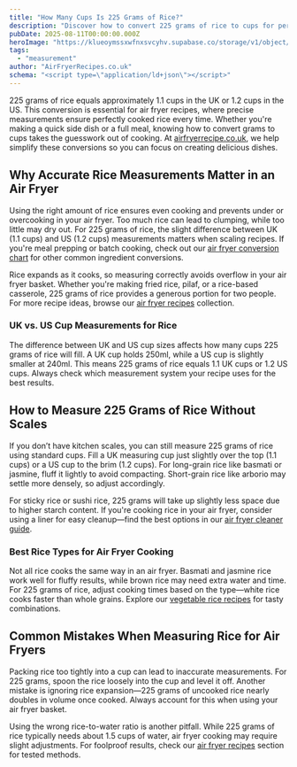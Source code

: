 ```yaml
---
title: "How Many Cups Is 225 Grams of Rice?"
description: "Discover how to convert 225 grams of rice to cups for perfect air fryer meals every time. Includes UK and US measurements!"
pubDate: 2025-08-11T00:00:00.000Z
heroImage: "https://klueoymssxwfnxsvcyhv.supabase.co/storage/v1/object/public/md/how-many-cups-is-225-grams-of-rice-906cf6b7.png"
tags:
  - "measurement"
author: "AirFryerRecipes.co.uk"
schema: "<script type=\"application/ld+json\"></script>"
---
```


<p>225 grams of rice equals approximately 1.1 cups in the UK or 1.2 cups in the US. This conversion is essential for air fryer recipes, where precise measurements ensure perfectly cooked rice every time. Whether you're making a quick side dish or a full meal, knowing how to convert grams to cups takes the guesswork out of cooking. At <a href=https://www.airfryerrecipe.co.uk/>airfryerrecipe.co.uk</a>, we help simplify these conversions so you can focus on creating delicious dishes.</p>  

<h2>Why Accurate Rice Measurements Matter in an Air Fryer</h2>  
<p>Using the right amount of rice ensures even cooking and prevents under or overcooking in your air fryer. Too much rice can lead to clumping, while too little may dry out. For 225 grams of rice, the slight difference between UK (1.1 cups) and US (1.2 cups) measurements matters when scaling recipes. If you're meal prepping or batch cooking, check out our <a href=https://www.airfryerrecipe.co.uk/air-fryer-conversion-chart>air fryer conversion chart</a> for other common ingredient conversions.</p>  

<p>Rice expands as it cooks, so measuring correctly avoids overflow in your air fryer basket. Whether you're making fried rice, pilaf, or a rice-based casserole, 225 grams of rice provides a generous portion for two people. For more recipe ideas, browse our <a href=https://www.airfryerrecipe.co.uk/recipes>air fryer recipes</a> collection.</p>  

<h3>UK vs. US Cup Measurements for Rice</h3>  
<p>The difference between UK and US cup sizes affects how many cups 225 grams of rice will fill. A UK cup holds 250ml, while a US cup is slightly smaller at 240ml. This means 225 grams of rice equals 1.1 UK cups or 1.2 US cups. Always check which measurement system your recipe uses for the best results.</p>  

<h2>How to Measure 225 Grams of Rice Without Scales</h2>  
<p>If you don’t have kitchen scales, you can still measure 225 grams of rice using standard cups. Fill a UK measuring cup just slightly over the top (1.1 cups) or a US cup to the brim (1.2 cups). For long-grain rice like basmati or jasmine, fluff it lightly to avoid compacting. Short-grain rice like arborio may settle more densely, so adjust accordingly.</p>  

<p>For sticky rice or sushi rice, 225 grams will take up slightly less space due to higher starch content. If you're cooking rice in your air fryer, consider using a liner for easy cleanup—find the best options in our <a href=https://www.airfryerrecipe.co.uk/air-fryer-cleaner>air fryer cleaner guide</a>.</p>  

<h3>Best Rice Types for Air Fryer Cooking</h3>  
<p>Not all rice cooks the same way in an air fryer. Basmati and jasmine rice work well for fluffy results, while brown rice may need extra water and time. For 225 grams of rice, adjust cooking times based on the type—white rice cooks faster than whole grains. Explore our <a href=https://www.airfryerrecipe.co.uk/recipe-category/vegetables>vegetable rice recipes</a> for tasty combinations.</p>  

<h2>Common Mistakes When Measuring Rice for Air Fryers</h2>  
<p>Packing rice too tightly into a cup can lead to inaccurate measurements. For 225 grams, spoon the rice loosely into the cup and level it off. Another mistake is ignoring rice expansion—225 grams of uncooked rice nearly doubles in volume once cooked. Always account for this when using your air fryer basket.</p>  

<p>Using the wrong rice-to-water ratio is another pitfall. While 225 grams of rice typically needs about 1.5 cups of water, air fryer cooking may require slight adjustments. For foolproof results, check our <a href=https://www.airfryerrecipe.co.uk/recipes>air fryer recipes</a> section for tested methods.</p>